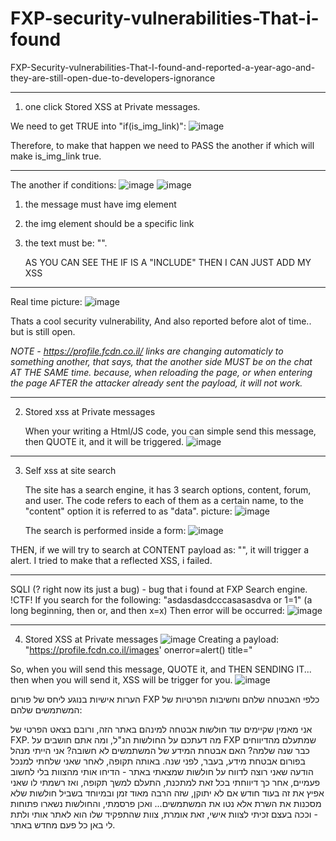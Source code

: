 # FXP-security-vulnerabilities-That-i-found
FXP-Security-vulnerabilities-That-I-found-and-reported-a-year-ago-and-they-are-still-open-due-to-developers-ignorance


---------------------------------------------------------------------------------------

1. one click Stored XSS at Private messages.
   
We need to get TRUE into "if(is_img_link)":
![image](https://github.com/DanielSparta/FXP-security-vulnerabilities-That-i-found/assets/111179755/3b6ac6fd-6d9f-4824-8340-79977197365f)


Therefore, to make that happen we need to PASS the another if which will make is_img_link true.

****************************************************
The another if conditions:
![image](https://github.com/DanielSparta/FXP-security-vulnerabilities-That-i-found/assets/111179755/cfcea6f9-bd41-4705-a529-e494c5f84710)
![image](https://github.com/DanielSparta/FXP-security-vulnerabilities-That-i-found/assets/111179755/02c60bd6-35d2-4320-b22b-edb11b8f2010)

1. the message must have img element
2. the img element should be a specific link
3. the text must be: "".

   AS YOU CAN SEE THE IF IS A "INCLUDE" THEN I CAN JUST ADD MY XSS
****************************************************

Real time picture:
![image](https://github.com/DanielSparta/FXP-security-vulnerabilities-That-i-found/assets/111179755/c7f79750-8c42-4770-ad30-5fcaa9d55a87)


Thats a cool security vulnerability, And also reported before alot of time.. but is still open.

*NOTE - https://profile.fcdn.co.il/ links are changing automaticly  to something another, that says, that the another side MUST be on the chat AT THE SAME time. because, when reloading the page, or
when entering the page AFTER the attacker already sent the payload, it will not work.*

---------------------------------------------------------------------------------------

















2. Stored xss at Private messages

   When your writing a Html/JS code, you can simple send this message, then QUOTE it, and it will be triggered.
   ![image](https://github.com/DanielSparta/FXP-security-vulnerabilities-That-i-found/assets/111179755/8fad0e13-1259-47ac-9da8-2afa383193a2)


---------------------------------------------------------------------------------------


















3. Self xss at site search

   The site has a search engine, it has 3 search options, content, forum, and user. The code refers to each of them as a certain name, to the "content" option it is referred to as "data".
   picture: 
   ![image](https://github.com/DanielSparta/FXP-security-vulnerabilities-That-i-found/assets/111179755/e68dacc3-2023-45ff-8be6-66c264b8b130)

   The search is performed inside a form:
   ![image](https://github.com/DanielSparta/FXP-security-vulnerabilities-That-i-found/assets/111179755/52c3683f-ab1f-4578-a327-d222b8ea64fa)


THEN, if we will try to search at CONTENT payload as: "</form><script>alert()</script>", it will trigger a alert.
I tried to make that a reflected XSS, i failed.

---------------------------------------------------------------------------------------

SQLI (? right now its just a bug) - bug that i found at FXP Search engine. !CTF!
If you search for the following: "asdasdasdcccasasasdva or 1=1" (a long beginning, then or, and then x=x)
Then error will be occurred:
![image](https://github.com/DanielSparta/FXP-security-vulnerabilities-That-i-found/assets/111179755/f05df3af-7100-4bc7-9ac2-6565bda97844)


---------------------------------------------------------------------------------------























4. Stored XSS at Private messages
![image](https://github.com/DanielSparta/FXP-security-vulnerabilities-That-i-found/assets/111179755/8588d228-7fa1-4331-b473-6a6511cc2811)
Creating a payload: "https://profile.fcdn.co.il/images' onerror=alert() title="

So, when you will send this message, QUOTE it, and THEN SENDING IT... then when you will send it, XSS will be trigger for you.
![image](https://github.com/DanielSparta/FXP-security-vulnerabilities-That-i-found/assets/111179755/3b9644a8-cb61-4170-b872-efc06bd0d68f)









הערות אישיות בנוגע ליחס של פורום FXP כלפי האבטחה שלהם וחשיבות הפרטיות של המשתמשים שלהם:

אני מאמין שקיימים עוד חולשות אבטחה למינהם באתר הזה, ורובם בצאט הפרטי של FXP.
מה דעתכם על החולשות הנ"ל, ומה אתם חושבים על FXP שמתעלם מהדיווחים כבר שנה שלמה? האם אבטחת המידע של המשתמשים לא חשובה? אני הייתי מנהל בפורום אבטחת מידע, בעבר, לפני שנה. באותה תקופה, לאחר שאני שלחתי למנכל הודעה שאני רוצה לדווח על חולשות שמצאתי באתר - הדיחו אותי מהצוות בלי לחשוב פעמיים, אחר כך דיווחתי בכל זאת למתכנת, התעלם למשך תקופה, ואז רשמתי לו שאני אפיץ את זה בעוד חודש אם לא יתוקן, שזה הרבה מאוד זמן ובמיוחד בשביל חולשות שלא מסכנות את השרת אלא נטו את המשתמשים... ואכן פרסמתי, והחולשות נשארו פתוחות - וככה בעצם זכיתי לצוות אישי, זאת אומרת, צוות שהתפקיד שלו הוא לאתר אותי ולתת לי באן כל פעם מחדש באתר.
